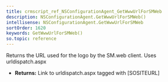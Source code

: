 ```yaml
---
title: crmscript_ref_NSConfigurationAgent_GetWwwUrlForSMWeb
description: NSConfigurationAgent.GetWwwUrlForSMWeb()
intellisense: NSConfigurationAgent.GetWwwUrlForSMWeb
sortOrder: 1620
keywords: GetWwwUrlForSMWeb()
so.topic: reference
---
```



Returns the URL used for the logo by the SM.web client. Uses urldispatch.aspx



* **Returns:** Link to urldispatch.aspx tagged with [SOSITEURL]


